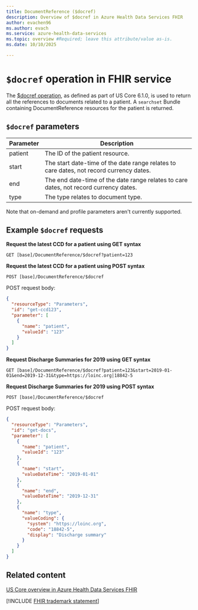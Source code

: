 ```yaml
---
title: DocumentReference ($docref)
description: Overview of $docref in Azure Health Data Services FHIR
author: evachen96
ms.author: evach
ms.service: azure-health-data-services
ms.topic: overview #Required; leave this attribute/value as-is.
ms.date: 10/10/2025

---
```

# `$docref` operation in FHIR service
The [$docref operation](https://www.hl7.org/fhir/us/core/STU6.1/OperationDefinition-docref.html), as defined as part of US Core 6.1.0, is used to return all the references to documents related to a patient. A `searchset` Bundle containing DocumentReference resources for the patient is returned. 

## `$docref` parameters
|Parameter|Description|
|---|---|
|patient|The ID of the patient resource.|
|start|The start date-time of the date range relates to care dates, not record currency dates. |
|end| The end date-time of the date range relates to care dates, not record currency dates. |
|type| The type relates to document type.|

Note that on-demand and profile parameters aren't currently supported.

## Example `$docref` requests

**Request the latest CCD for a patient using GET syntax**

```
GET [base]/DocumentReference/$docref?patient=123
```

**Request the latest CCD for a patient using POST syntax**

```
POST [base]/DocumentReference/$docref
```
POST request body:
```json
{
  "resourceType": "Parameters",
  "id": "get-ccd123",
  "parameter": [
    {
      "name": "patient",
      "valueId": "123"
    }
  ]
}
```

**Request Discharge Summaries for 2019 using GET syntax**

```
GET [base]/DocumentReference/$docref?patient=123&start=2019-01-01&end=2019-12-31&type=https://loinc.org|18842-5
```

**Request Discharge Summaries for 2019 using POST syntax**

```
POST [base]/DocumentReference/$docref
```
POST request body:
```json
{
  "resourceType": "Parameters",
  "id": "get-docs",
  "parameter": [
    {
      "name": "patient",
      "valueId": "123"
    },
    {
      "name": "start",
      "valueDateTime": "2019-01-01"
    },
    {
      "name": "end",
      "valueDateTime": "2019-12-31"
    },
    {
      "name": "type",
      "valueCoding": {
        "system": "https://loinc.org",
        "code": "18842-5",
        "display": "Discharge summary"
      }
    }
  ]
}
```
## Related content
[US Core overview in Azure Health Data Services FHIR](./uscore.md)

[!INCLUDE [FHIR trademark statement](../includes/healthcare-apis-fhir-trademark.md)]



